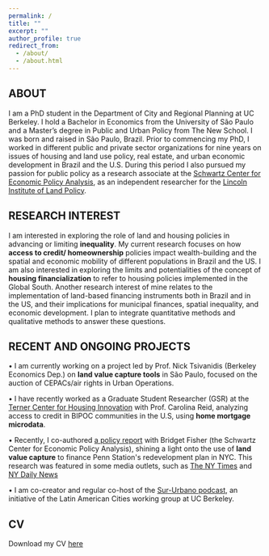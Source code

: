 ```yaml
---
permalink: /
title: ""
excerpt: ""
author_profile: true
redirect_from: 
  - /about/
  - /about.html
---
```

## ABOUT
I am a PhD student in the Department of City and Regional Planning at UC Berkeley. I hold a Bachelor in Economics from the University of São Paulo and a Master’s degree in Public and Urban Policy from The New School. I was born and raised in São Paulo, Brazil. Prior to commencing my PhD, I worked in different public and private sector organizations for nine years on issues of housing and land use policy, real estate, and urban economic development in Brazil and the U.S. During this period I also pursued my passion for public policy as a research associate at the [Schwartz Center for Economic Policy Analysis](https://www.economicpolicyresearch.org/),  as an independent researcher for the [Lincoln Institute of Land Policy](https://www.lincolninst.edu/).  



## RESEARCH INTEREST
I am interested in exploring the role of land and housing policies in advancing or limiting **inequality**. My current research focuses on how **access to credit/ homeownership** policies impact wealth-building and the spatial and economic mobility of different populations in Brazil and the US. I am also interested in exploring the limits and potentialities of the concept of **housing financialization** to refer to housing policies implemented in the Global South. Another research interest of mine relates to the implementation of land-based financing instruments both in Brazil and in the US, and their implications for municipal finances, spatial inequality, and economic development. I plan to integrate quantitative methods and qualitative methods to answer these questions.


## RECENT AND ONGOING PROJECTS
 • I am currently working on a project led by Prof.  Nick Tsivanidis (Berkeley Economics Dep.) on **land value capture tools** in São Paulo, focused on the auction of CEPACs/air rights in Urban Operations. 

 • I have recently worked as a Graduate Student Researcher (GSR) at the [Terner Center for Housing Innovation](https://ternercenter.berkeley.edu/) with Prof. Carolina Reid, analyzing access to credit in BIPOC communities in the U.S, using **home mortgage microdata**.

 • Recently, I co-authored [a policy report](https://reinventalbany.org/wp-content/uploads/2022/07/Reinvent-Albany_SCEPA-Penn-Station-Redevelopment-Report-2022-July-12.pdf) with Bridget Fisher (the Schwartz Center for Economic Policy Analysis), shining a light onto the use of **land value capture** to finance Penn Station's redevelopment plan in NYC. This research was featured in some media outlets, such as [The NY Times](https://www.nytimes.com/2022/07/13/nyregion/penn-station-renovation-funding.html) and [NY Daily News](https://www.nydailynews.com/opinion/ny-edit-penn-station-finances-20220718-f5jkok5ar5fkfdf66a4jxaiaiy-story.html)

 • I am co-creator and regular co-host of the [Sur-Urbano podcast](https://open.spotify.com/episode/1hD093fkWBYB0S6f2h3epH), an initiative of the Latin American Cities working group at UC Berkeley.



## CV
Download my CV [here](https://drive.google.com/file/d/1dhQ4iY97FlqWJUj3K_SEmjz88DyTPrMI/view?usp=drive_link)
